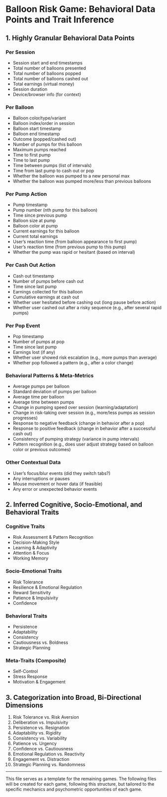 # Balloon Risk Game: Behavioral Data Points and Trait Inference

## 1. Highly Granular Behavioral Data Points

### Per Session
- Session start and end timestamps
- Total number of balloons presented
- Total number of balloons popped
- Total number of balloons cashed out
- Total earnings (virtual money)
- Session duration
- Device/browser info (for context)

### Per Balloon
- Balloon color/type/variant
- Balloon index/order in session
- Balloon start timestamp
- Balloon end timestamp
- Outcome (popped/cashed out)
- Number of pumps for this balloon
- Maximum pumps reached
- Time to first pump
- Time to last pump
- Time between pumps (list of intervals)
- Time from last pump to cash out or pop
- Whether the balloon was pumped to a new personal max
- Whether the balloon was pumped more/less than previous balloons

### Per Pump Action
- Pump timestamp
- Pump number (nth pump for this balloon)
- Time since previous pump
- Balloon size at pump
- Balloon color at pump
- Current earnings for this balloon
- Current total earnings
- User’s reaction time (from balloon appearance to first pump)
- User’s reaction time (from previous pump to this pump)
- Whether the pump was rapid or hesitant (based on interval)

### Per Cash Out Action
- Cash out timestamp
- Number of pumps before cash out
- Time since last pump
- Earnings collected for this balloon
- Cumulative earnings at cash out
- Whether user hesitated before cashing out (long pause before action)
- Whether user cashed out after a risky sequence (e.g., after several rapid pumps)

### Per Pop Event
- Pop timestamp
- Number of pumps at pop
- Time since last pump
- Earnings lost (if any)
- Whether user showed risk escalation (e.g., more pumps than average)
- Whether pop followed a pattern (e.g., after a color change)

### Behavioral Patterns & Meta-Metrics
- Average pumps per balloon
- Standard deviation of pumps per balloon
- Average time per balloon
- Average time between pumps
- Change in pumping speed over session (learning/adaptation)
- Change in risk-taking over session (e.g., more/less pumps as session progresses)
- Response to negative feedback (change in behavior after a pop)
- Response to positive feedback (change in behavior after a successful cash out)
- Consistency of pumping strategy (variance in pump intervals)
- Pattern recognition (e.g., does user adjust strategy based on balloon color or previous outcomes)

### Other Contextual Data
- User’s focus/blur events (did they switch tabs?)
- Any interruptions or pauses
- Mouse movement or hover data (if feasible)
- Any error or unexpected behavior events

## 2. Inferred Cognitive, Socio-Emotional, and Behavioral Traits

### Cognitive Traits
- Risk Assessment & Pattern Recognition
- Decision-Making Style
- Learning & Adaptivity
- Attention & Focus
- Working Memory

### Socio-Emotional Traits
- Risk Tolerance
- Resilience & Emotional Regulation
- Reward Sensitivity
- Patience & Impulsivity
- Confidence

### Behavioral Traits
- Persistence
- Adaptability
- Consistency
- Cautiousness vs. Boldness
- Strategic Planning

### Meta-Traits (Composite)
- Self-Control
- Stress Response
- Motivation & Engagement

## 3. Categorization into Broad, Bi-Directional Dimensions

1. Risk Tolerance vs. Risk Aversion
2. Deliberation vs. Impulsivity
3. Persistence vs. Resignation
4. Adaptability vs. Rigidity
5. Consistency vs. Variability
6. Patience vs. Urgency
7. Confidence vs. Cautiousness
8. Emotional Regulation vs. Reactivity
9. Engagement vs. Distraction
10. Strategic Planning vs. Randomness

---

This file serves as a template for the remaining games. The following files will be created for each game, following this structure, but tailored to the specific mechanics and psychometric opportunities of each game.
